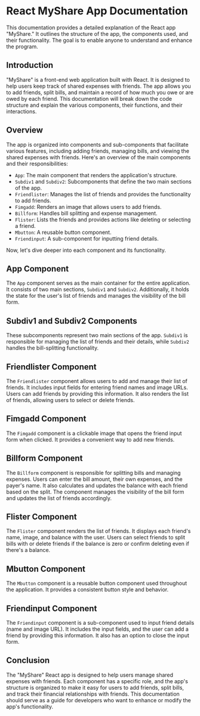 # React MyShare App Documentation

This documentation provides a detailed explanation of the React app "MyShare." It outlines the structure of the app, the components used, and their functionality. The goal is to enable anyone to understand and enhance the program.

## Introduction

"MyShare" is a front-end web application built with React. It is designed to help users keep track of shared expenses with friends. The app allows you to add friends, split bills, and maintain a record of how much you owe or are owed by each friend. This documentation will break down the code structure and explain the various components, their functions, and their interactions.

## Overview

The app is organized into components and sub-components that facilitate various features, including adding friends, managing bills, and viewing the shared expenses with friends. Here's an overview of the main components and their responsibilities:

- `App`: The main component that renders the application's structure.
- `Subdiv1` and `Subdiv2`: Subcomponents that define the two main sections of the app.
- `Friendlister`: Manages the list of friends and provides the functionality to add friends.
- `Fimgadd`: Renders an image that allows users to add friends.
- `Billform`: Handles bill splitting and expense management.
- `Flister`: Lists the friends and provides actions like deleting or selecting a friend.
- `Mbutton`: A reusable button component.
- `Friendinput`: A sub-component for inputting friend details.

Now, let's dive deeper into each component and its functionality.

## App Component

The `App` component serves as the main container for the entire application. It consists of two main sections, `Subdiv1` and `Subdiv2`. Additionally, it holds the state for the user's list of friends and manages the visibility of the bill form.

## Subdiv1 and Subdiv2 Components

These subcomponents represent two main sections of the app. `Subdiv1` is responsible for managing the list of friends and their details, while `Subdiv2` handles the bill-splitting functionality.

## Friendlister Component

The `Friendlister` component allows users to add and manage their list of friends. It includes input fields for entering friend names and image URLs. Users can add friends by providing this information. It also renders the list of friends, allowing users to select or delete friends.

## Fimgadd Component

The `Fimgadd` component is a clickable image that opens the friend input form when clicked. It provides a convenient way to add new friends.

## Billform Component

The `Billform` component is responsible for splitting bills and managing expenses. Users can enter the bill amount, their own expenses, and the payer's name. It also calculates and updates the balance with each friend based on the split. The component manages the visibility of the bill form and updates the list of friends accordingly.

## Flister Component

The `Flister` component renders the list of friends. It displays each friend's name, image, and balance with the user. Users can select friends to split bills with or delete friends if the balance is zero or confirm deleting even if there's a balance.

## Mbutton Component

The `Mbutton` component is a reusable button component used throughout the application. It provides a consistent button style and behavior.

## Friendinput Component

The `Friendinput` component is a sub-component used to input friend details (name and image URL). It includes the input fields, and the user can add a friend by providing this information. It also has an option to close the input form.

## Conclusion

The "MyShare" React app is designed to help users manage shared expenses with friends. Each component has a specific role, and the app's structure is organized to make it easy for users to add friends, split bills, and track their financial relationships with friends. This documentation should serve as a guide for developers who want to enhance or modify the app's functionality.